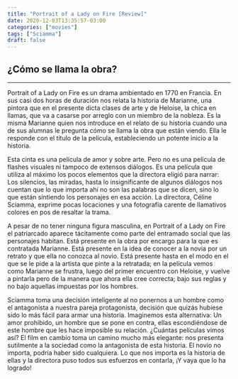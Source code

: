 ```yaml
---
title: "Portrait of a Lady on Fire [Review]"
date: 2020-12-03T13:35:57-03:00
categories: ["movies"]
tags: ["Sciamma"]
draft: false
---
```


## ¿Cómo se llama la obra?
---

Portrait of a Lady on Fire es un drama ambientado en 1770 en Francia. En sus casi dos horas de duración nos relata la
historia de Marianne, una pintora que en el presente dicta clases de arte y de Heloise, la chica en llamas, que va a
casarse por arreglo con un miembro de la nobleza. Es la misma Marianne quien nos introduce en el relato de su historia
cuando una de sus alumnas le pregunta cómo se llama la obra que están viendo. Ella le responde con el título de la
película, estableciendo un potente inicio a la historia. 

Esta cinta es una película de amor y sobre arte. Pero no es una película de flashes visuales ni tampoco de extensos
diálogos. Es una película que utiliza al máximo los pocos elementos que la directora eligió para narrar: Los silencios,
las miradas, hasta lo insignificante de algunos diálogos nos cuentan que lo que importa ahí no son las palabras que se
dicen, sino lo que están sintiendo los personajes en esa acción. La directora, Céline Sciamma, exprime pocas locaciones
y una fotografía carente de llamativos colores en pos de resaltar la trama.

A pesar de no tener ninguna figura masculina, en Portrait of a Lady on Fire el patriarcado aparece tácitamente como
parte del entramado social que las personajes habitan. Está presente en la obra por encargo para la que es contratada
Marianne. Está presente en la idea de conocer a la novia por un retrato y que ella no conozca al novio. Está presente
hasta en el modo en el que se le pide a la artista que pinte a la retratada; en la película vemos como Marianne se
frustra, luego del primer encuentro con Heloise, y vuelve a pintarla pero de la manera que ahora ella cree correcta;
bajo sus reglas y no bajo aquellas impuestas por los hombres. 

Sciamma toma una decisión inteligente al no ponernos a un hombre como el antagonista a nuestra pareja protagonista,
decisión que quizás hubiese sido lo más fácil para armar una historia. Imaginemos esta alternativa: Un amor prohibido,
un hombre que se pone en contra, ellas escondiéndose de este hombre que les hace imposible su relación. ¿Cuántas
películas vimos así? El film en cambio toma un camino mucho más elegante: nos presenta sutilmente a la sociedad como la
antagonista de esta historia. El novio no importa, podría haber sido cualquiera. Lo que nos importa es la historia de
ellas y la directora puso todos sus esfuerzos en contarla, ¡Y vaya que lo ha logrado!

